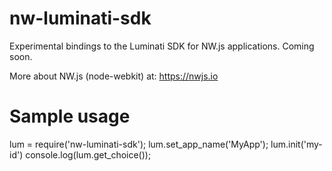 # nw-luminati-sdk
Experimental bindings to the Luminati SDK for NW.js applications. Coming soon.

More about NW.js (node-webkit) at: https://nwjs.io

# Sample usage

lum = require('nw-luminati-sdk');
lum.set_app_name('MyApp');
lum.init('my-id')
console.log(lum.get_choice());


